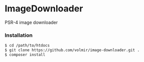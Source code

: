 ImageDownloader
===============

PSR-4 image downloader

### Installation

```sh
$ cd /path/to/htdocs
$ git clone https://github.com/volmir/image-downloader.git .
$ composer install
```

